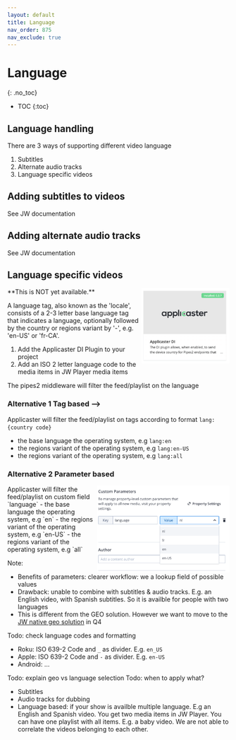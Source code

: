 ```yaml
---
layout: default
title: Language
nav_order: 875
nav_exclude: true
---
```

# Language
{: .no_toc}

- TOC
{:toc}

## Language handling
There are 3 ways of supporting different video language
1. Subtitles
2. Alternate audio tracks 
3. Language specific videos

## Adding subtitles to videos
See JW documentation

## Adding alternate audio tracks 
See JW documentation

## Language specific videos
<img align="right" src="./img/applicaster-di-plugin.png" width="200">
**This is NOT yet available.**

A language tag, also known as the 'locale', consists of a 2-3 letter base language tag that indicates a language, optionally followed by the country or regions variant by '-', e.g. 'en-US' or 'fr-CA'. 

1. Add the Applicaster DI Plugin to your project
1. Add an ISO 2 letter language  code to the media items in JW Player media items 

The pipes2 middleware will filter the feed/playlist on the language

### Alternative 1 Tag based --> 
Applicaster will filter the feed/playlist on tags according to format `lang:{country code}`
- the base language the operating system, e.g `lang:en`
- the regions variant of the operating system, e.g `lang:en-US`
- the regions variant of the operating system, e.g `lang:all`

### Alternative 2 Parameter based 
<img align="right" src="./img/language-selection.png" width="300">
Applicaster will filter the feed/playlist on custom field `language`
- the base language the operating system, e.g `en`
- the regions variant of the operating system, e.g `en-US`
- the regions variant of the operating system, e.g `all`

Note:
- Benefits of parameters: clearer workflow: we a lookup field of possible values
- Drawback: unable to combine with subtitles & audio tracks. E.g. an English video, with Spanish subtitles. So it is availble for people with two languages
- This is different from the GEO solution. However we want to move to the [JW native geo solution](https://support.jwplayer.com/articles/set-geoblocking-rules-for-videos) in Q4

Todo: check language codes and formatting
- Roku: ISO 639-2 Code and `_` as divider. E.g. `en_US`
- Apple: ISO 639-2 Code and `-` as divider. E.g. `en-US`
- Android: ...

Todo: explain geo vs language selection 
Todo: when to apply what? 
 - Subtitles
 - Audio tracks for dubbing
 - Language based: if your show is availble multiple language. E.g an English and Spanish video. You get two media items in JW Player. You can have one playlist with all items. E.g. a baby video. We are not able to correlate the videos belonging to each other. 


